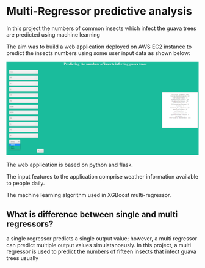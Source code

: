 # Multi-Regressor predictive analysis

In this project the numbers of common insects which infect the guava trees are predicted using machine learning

The aim was to build a web application deployed on AWS EC2 instance to predict the insects numbers using some user input data as shown below:

![alt text](https://github.com/mhmod2222/multi_predict/blob/main/aws_preview.png?raw=true)

The web application is based on python and flask. 

The input features to the application comprise weather information available to people daily.

The machine learning algorithm used in XGBoost multi-regressor.

What is difference between single and multi regressors?
-
a single regressor predicts a single output value; however, a multi regressor can predict multiple output values simulatanoeusly.
In this project, a multi regressor is used to predict the numbers of fifteen insects that infect guava trees usually
